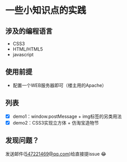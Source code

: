 # 一些小知识点的实践

## 涉及的编程语言

+ CSS3
+ HTML/HTML5
+ javascript

## 使用前提

- 配置一个WEB服务器即可（楼主用的Apache）

## 列表
- [x] demo1：window.postMessage + img标签的另类用法
- [x] demo2：CSS3实现立方体 + 仿淘宝造物节

## 发现问题？
发送邮件(547221469@qq.com)给直接提issue :joy:
